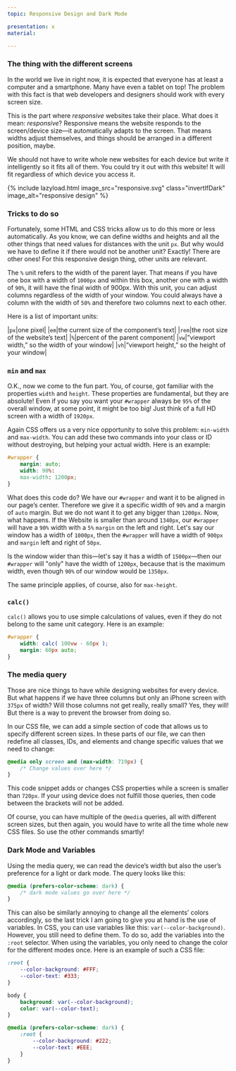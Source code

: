 ```yaml
---
topic: Responsive Design and Dark Mode

presentation: x
material:

---
```


### The thing with the different screens

In the world we live in right now, it is expected that everyone has at least a computer and a smartphone. Many have even a tablet on top! The problem with this fact is that web developers and designers should work with every screen size.

This is the part where _responsive_ websites take their place. What does it mean: _responsive_? Responsive means the website responds to the screen/device size—it automatically adapts to the screen. That means widths adjust themselves, and things should be arranged in a different position, maybe. 

We should not have to write whole new websites for each device but write it intelligently so it fits all of them. You could try it out with _this_ website! It will fit regardless of which device you access it.

{% include lazyload.html image_src="responsive.svg" class="invertIfDark" image_alt="responsive design" %}

### Tricks to do so

Fortunately, some HTML and CSS tricks allow us to do this more or less automatically. As you know, we can define widths and heights and all the other things that need values for distances with the unit `px`. But why would we have to define it if there would not be another unit? Exactly! There are other ones! For this responsive design thing, other units are relevant. 

The `%` unit refers to the width of the parent layer. That means if you have one box with a width of `1000px` and within this box, another one with a width of `90%`, it will have the final width of 900px. With this unit, you can adjust columns regardless of the width of your window. You could always have a column with the width of `50%` and therefore two columns next to each other.

Here is a list of important units:

|`px`|one pixel|
|`em`|the current size of the component’s text|
|`rem`|the root size of the website’s text|
|`%`|percent of the parent component|
|`vw`|”viewport width,” so the width of your window|
|`vh`|”viewport height,” so the height of your window|


### `min` and `max`

O.K., now we come to the fun part. You, of course, got familiar with the properties `width` and `height`. These properties are fundamental, but they are absolute! Even if you say you want your `#wrapper` always be `95%` of the overall window, at some point, it might be too big! Just think of a full HD screen with a width of `1920px`.

Again CSS offers us a very nice opportunity to solve this problem: `min-width` and `max-width`. You can add these two commands into your class or ID without destroying, but helping your actual width. Here is an example:

```css
#wrapper {
	margin: auto;
	width: 90%:
	max-width: 1200px;
}
```

What does this code do? We have our `#wrapper` and want it to be aligned in our page’s center. Therefore we give it a specific width of `90%` and a margin of `auto` margin. But we do not want it to get any bigger than `1200px`. Now, what happens. If the Website is smaller than around `1340px`, our `#wrapper` will have a `90%` width with a `5%` `margin` on the left and right. Let's say our window has a width of `1000px`, then the `#wrapper` will have a width of `900px` and `margin` left and right of `50px`.

Is the window wider than this—let's say it has a width of `1500px`—then our `#wrapper` will "only" have the width of `1200px`, because that is the maximum width, even though `90%` of our window would be `1350px`. 

The same principle applies, of course, also for `max-height`.

### `calc()`

`calc()` allows you to use simple calculations of values, even if they do not belong to the same unit category. Here is an example:

```css
#wrapper {
	width: calc( 100vw - 60px );
	margin: 60px auto;
}
```


### The media query

Those are nice things to have while designing websites for every device. But what happens if we have three columns but only an iPhone screen with `375px` of width? Will those columns not get really, really small? Yes, they will! But there is a way to prevent the browser from doing so.

In our CSS file, we can add a simple section of code that allows us to specify different screen sizes. In these parts of our file, we can then redefine all classes, IDs, and elements and change specific values that we need to change:

```css
@media only screen and (max-width: 719px) {
	/* Change values over here */
}
```

This code snippet adds or changes CSS properties while a screen is smaller than `720px`. If your using device does not fulfill those queries, then code between the brackets will not be added.

Of course, you can have multiple of the `@media` queries, all with different screen sizes, but then again, you would have to write all the time whole new CSS files. So use the other commands smartly!


### Dark Mode and Variables

Using the media query, we can read the device’s width but also the user’s preference for a light or dark mode. The query looks like this:

```css
@media (prefers-color-scheme: dark) {
	/* dark mode values go over here */
}
```

This can also be similarly annoying to change all the elements’ colors accordingly, so the last trick I am going to give you at hand is the use of variables. In CSS, you can use variables like this: `var(--color-background)`. However, you still need to define them. To do so, add the variables into the `:root` selector. When using the variables, you only need to change the color for the different modes once. Here is an example of such a CSS file:

```css
:root {
	--color-background: #FFF;
	--color-text: #333;
}

body {
	background: var(--color-background);
	color: var(--color-text);
}

@media (prefers-color-scheme: dark) {
	:root {
		--color-background: #222;
		--color-text: #EEE;
	}
}
```

